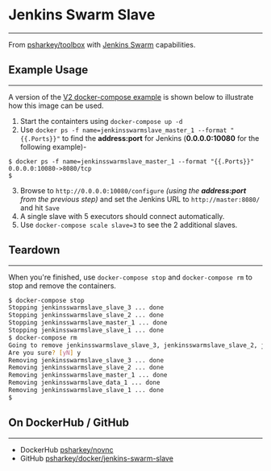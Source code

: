 # Jenkins Swarm Slave
___
From [psharkey/toolbox](https://hub.docker.com/r/psharkey/toolbox/) with [Jenkins Swarm](https://wiki.jenkins-ci.org/display/JENKINS/Swarm+Plugin) capabilities.

## Example Usage
___
A version of the [V2 docker-compose example](https://github.com/psharkey/docker/blob/jenkins-swarm-slave/jenkins-swarm-slave/docker-compose.yml) is shown below to illustrate how this image can be used.

1. Start the containters using `docker-compose up -d`
2. Use `docker ps -f name=jenkinsswarmslave_master_1 --format "{{.Ports}}"` to find the **address:port** for Jenkins (**0.0.0.0:10080** for the following example)- 
```
$ docker ps -f name=jenkinsswarmslave_master_1 --format "{{.Ports}}"
0.0.0.0:10080->8080/tcp
$
```
3. Browse to `http://0.0.0.0:10080/configure` *(using the **address:port** from the previous step)* and set the Jenkins URL to `http://master:8080/` and hit `Save`
4. A single slave with 5 executors should connect automatically.
5. Use `docker-compose scale slave=3` to see the 2 additional slaves.

## Teardown
___
When you're finished, use `docker-compose stop` and `docker-compose rm` to stop and remove the containers.
```bash
$ docker-compose stop
Stopping jenkinsswarmslave_slave_3 ... done
Stopping jenkinsswarmslave_slave_2 ... done
Stopping jenkinsswarmslave_master_1 ... done
Stopping jenkinsswarmslave_slave_1 ... done
$ docker-compose rm
Going to remove jenkinsswarmslave_slave_3, jenkinsswarmslave_slave_2, jenkinsswarmslave_master_1, jenkinsswarmslave_data_1, jenkinsswarmslave_slave_1
Are you sure? [yN] y
Removing jenkinsswarmslave_slave_3 ... done
Removing jenkinsswarmslave_slave_2 ... done
Removing jenkinsswarmslave_master_1 ... done
Removing jenkinsswarmslave_data_1 ... done
Removing jenkinsswarmslave_slave_1 ... done
$
```
## On DockerHub / GitHub
___
* DockerHub [psharkey/novnc](https://hub.docker.com/r/psharkey/jenkins-swarm-slave/)
* GitHub [psharkey/docker/jenkins-swarm-slave](https://github.com/psharkey/docker/tree/jenkins-swarm-slave/jenkins-swarm-slave)
